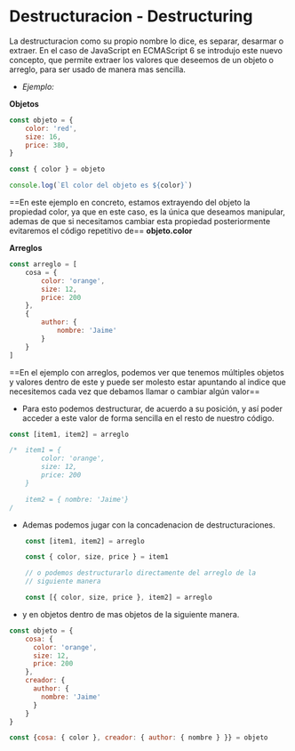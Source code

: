 # Destructuracion - Destructuring

La destructuracion como su propio nombre lo dice,  es separar, desarmar o  extraer. En el caso de JavaScript en ECMAScript 6 se introdujo este nuevo concepto, que permite extraer los valores que deseemos de un objeto o arreglo, para ser usado de manera mas sencilla.

- *Ejemplo:*

**Objetos**

~~~JavaScript
const objeto = {
	color: 'red',
	size: 16,
	price: 380,
}

const { color } = objeto

console.log(`El color del objeto es ${color}`)
~~~

==En este ejemplo en concreto, estamos extrayendo del objeto la propiedad color, ya que en este caso, es la única que deseamos manipular, ademas de que si necesitamos cambiar esta propiedad posteriormente evitaremos el código repetitivo de==  **objeto.color**

**Arreglos**

~~~JavaScript
const arreglo = [
    cosa = {
	    color: 'orange',
	    size: 12,
	    price: 200
    },
    {
	    author: {
			nombre: 'Jaime'
	    } 
    }
]
~~~

==En el ejemplo con arreglos, podemos ver que tenemos múltiples objetos y valores dentro de este y puede ser molesto estar apuntando al indice que necesitemos cada vez que debamos llamar o cambiar algún valor==

- Para esto podemos destructurar, de acuerdo a su posición, y así poder acceder a este valor de forma sencilla en el resto de nuestro código.

~~~JavaScript
const [item1, item2] = arreglo

/*  item1 = {
		color: 'orange',
	    size: 12,
	    price: 200
	}

	item2 = { nombre: 'Jaime'}
/
~~~

- Ademas podemos jugar con la concadenacion de destructuraciones.

~~~JavaScript
	const [item1, item2] = arreglo

	const { color, size, price } = item1

	// o podemos destructurarlo directamente del arreglo de la 
	// siguiente manera

	const [{ color, size, price }, item2] = arreglo
~~~

- y en objetos dentro de mas objetos de la siguiente manera.

~~~JavaScript
const objeto = {
	cosa: {
	  color: 'orange',
	  size: 12,
	  price: 200
	},
	creador: {
	  author: {
		nombre: 'Jaime'
	  } 
	}
}

const {cosa: { color }, creador: { author: { nombre } }} = objeto
~~~